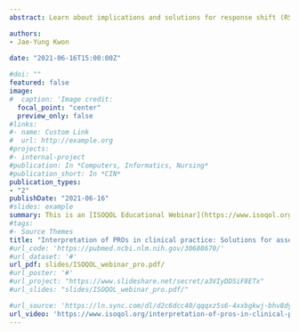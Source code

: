 ```yaml
---
abstract: Learn about implications and solutions for response shift (RS) and differential item functioning (DIF) in clinical practice.

authors: 
- Jae-Yung Kwon
  
date: "2021-06-16T15:00:00Z"

#doi: ""
featured: false
image:
#  caption: 'Image credit: 
  focal_point: "center"
  preview_only: false
#links:
#- name: Custom Link
#  url: http://example.org
#projects:
#- internal-project
#publication: In *Computers, Informatics, Nursing*
#publication_short: In *CIN*
publication_types:
- "2"
publishDate: "2021-06-16"
#slides: example
summary: This is an [ISOQOL Educational Webinar](https://www.isoqol.org/interpretation-of-pros-in-clinical-practice-solutions-for-assessing-change-and-diverse-people) to review clinical implications and solutions for addressing response shift and differential item functioning with emphasis on interpretation of patient-reported outcomes for assessing change and diverse people. Other knowledge translation resources including an online learning module are developed [here](https://www.healthyqol.com/methods)
#tags:
#- Source Themes
title: "Interpretation of PROs in clinical practice: Solutions for assessing change and diverse people"
#url_code: 'https://pubmed.ncbi.nlm.nih.gov/30688670/'
#url_dataset: '#'
url_pdf: slides/ISOQOL_webinar_pro.pdf/
#url_poster: '#'
#url_project: "https://www.slideshare.net/secret/a3VIyDDSiF8ETx"
#url_slides: "slides/ISOQOL_webinar_pro.pdf/"

#url_source: 'https://ln.sync.com/dl/d2c6dcc40/qqqxz5s6-4xxbgkwj-bhv8dyet-a8y3pvey'
url_video: 'https://www.isoqol.org/interpretation-of-pros-in-clinical-practice-solutions-for-assessing-change-and-diverse-people/'
---
```

